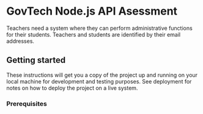 # GovTech Node.js API Asessment

Teachers need a system where they can perform administrative functions for their students. Teachers and students are identified by their email addresses.

## Getting started

These instructions will get you a copy of the project up and running on your local machine for development and testing purposes. See deployment for notes on how to deploy the project on a live system.

### Prerequisites
